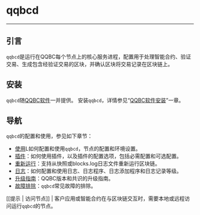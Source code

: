 # qqbcd
---

## 引言

`qqbcd`是运行在QQBC每个节点上的核心服务进程，配置用于处理智能合约、验证交易、生成包含经验证交易的区块，并确认区块将交易记录在区块链上。

## 安装

`qqbcd`随[QQBC软件](https://github.com/qqbc/qqbc/blob/master/README.md)一并提供。 安装`qqbcd`，详情参见“[QQBC软件安装](../00_install/index.md)”一章。

## 导航

`qqbcd`的配置和使用，参见如下章节：

* [使用](02_usage/index.md)L如何配置和使用`qqbcd`，节点的配置和环境设置。
* [插件](03_plugins/index.md)：如何使用插件，以及插件的配置选项，包括必需配置和可选配置。
* [重新运行](04_replays/index.md)：支持从快照或blocks.log日志文件重新运行区块链。
* [日志](06_logging/index.md)：如何配置和使用日志、日志程序、日志添加程序和日志记录等级。
* [升级指南](07_upgrade-guides/index.md)：QQBC版本和共识的升级指南。
* [故障排除](08_troubleshooting/index.md)：`qqbcd`常见故障的排除。

[[提示 | 访问节点]]
| 客户应用或智能合约在与区块链交互时，需要本地或远程访问运行`qqbcd`的节点。
